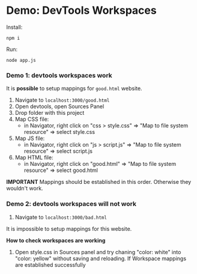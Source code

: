 # Demo: DevTools Workspaces

Install:

```
npm i
```

Run:

```
node app.js
```

### Demo 1: devtools workspaces work

It is **possible** to setup mappings for `good.html` website.

1. Navigate to `localhost:3000/good.html`
2. Open devtools, open Sources Panel
3. Drop folder with this project
4. Map CSS file:
   - in Navigator, right click on "css > style.css" => "Map to file system resource" => select style.css
5. Map JS file:
   - in Navigator, right click on "js > script.js" => "Map to file system resource" => select script.js
6. Map HTML file:
   - in Navigator, right click on "good.html" => "Map to file system resource" => select good.html

**IMPORTANT** 
Mappings should be established in this order. Otherwise they wouldn't work.

### Demo 2: devtools workspaces will not work

1. Navigate to `localhost:3000/bad.html`

It is impossible to setup mappings for this website.


**How to check workspaces are working**

1. Open style.css in Sources panel and try chaning "color: white" into "color: yellow" without saving and
reloading. If Workspace mappings are established successfully
